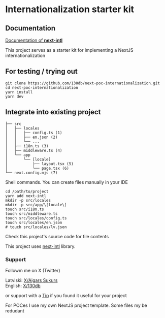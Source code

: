 # Internationalization starter kit

## Documentation

[Documentation of **next-intl**](https://next-intl-docs.vercel.app/docs/getting-started)

This project serves as a starter kit for implementing a NextJS internationalization

## For testing / trying out

```shell
git clone https://github.com/130db/next-poc-internationalization.git
cd next-poc-internationalization
yarn install
yarn dev
```

## Integrate into existing project

```
├── src
│   ├── locales
│   │   ├── config.ts (1)
│   │   ├── en.json (2)
│   │   └── ...
│   ├── i18n.ts (3)
│   ├── middleware.ts (4)
│   └── app
│       └── [locale]
│           ├── layout.tsx (5)
│           └── page.tsx (6)
└── next.config.mjs (7)
```

Shell commands. You can create files manually in your IDE

```shell
cd /path/to/project
yarn add next-intl
mkdir -p src/locales
mkdir -p src/app/\[locale\]
touch src/i18n.ts
touch src/middleware.ts
touch src/locales/config.ts
touch src/locales/en.json
# touch src/locales/lv.json
```

Check this project's source code for file contents

This project uses [next-intl](https://github.com/amannn/next-intl) library.

### Support

Followm me on X (Twitter)

Latviski: [X/Aigars Sukurs](https://twitter.com/AigarsSukurs)<br>
English: [X/130db](https://twitter.com/130db)

or support with a [Tip](https://revolut.me/130dbs) if you found it useful for your project

For POCes I use my own NextJS project template. Some files my be redudant
